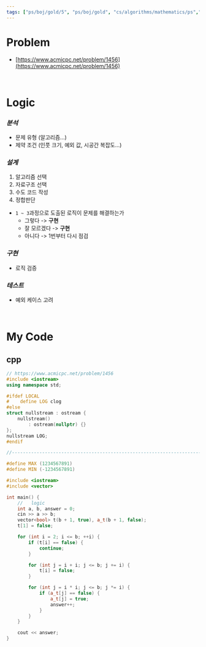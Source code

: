 ```yaml
---
tags: ["ps/boj/gold/5", "ps/boj/gold", "cs/algorithms/mathematics/ps","cs/algorithms/number-theory/ps","cs/algorithms/primality-test/ps","cs/algorithms/sieve-of-eratosthenes/ps"]
---
```


# Problem
- [https://www.acmicpc.net/problem/1456](https://www.acmicpc.net/problem/1456)

<br/>

# Logic

### *분석*
- 문제 유형 (알고리즘...)
- 제약 조건 (인풋 크기, 예외 값, 시공간 복잡도...)

### *설계*
1. 알고리즘 선택
2. 자료구조 선택
3. 수도 코드 작성
4. 정합판단
  - `1 ~ 3`과정으로 도출된 로직이 문제를 해결하는가
    - 그렇다 -> **구현**
    - 잘 모르겠다 -> **구현**
    - 아니다 -> 1번부터 다시 점검

### *구현*
- 로직 검증

### *테스트*
- 예외 케이스 고려

<br/>

# My Code
## cpp
```cpp title="boj/1456.cpp"
// https://www.acmicpc.net/problem/1456
#include <iostream>
using namespace std;

#ifdef LOCAL
#    define LOG clog
#else
struct nullstream : ostream {
    nullstream()
        : ostream(nullptr) {}
};
nullstream LOG;
#endif

//--------------------------------------------------------------------------------------------------

#define MAX (1234567891)
#define MIN (-1234567891)

#include <iostream>
#include <vector>

int main() {
    //   logic
    int a, b, answer = 0;
    cin >> a >> b;
    vector<bool> t(b + 1, true), a_t(b + 1, false);
    t[1] = false;

    for (int i = 2; i <= b; ++i) {
        if (t[i] == false) {
            continue;
        }

        for (int j = i + i; j <= b; j += i) {
            t[i] = false;
        }

        for (int j = i * i; j <= b; j *= i) {
            if (a_t[j] == false) {
                a_t[j] = true;
                answer++;
            }
        }
    }

    cout << answer;
}

```
